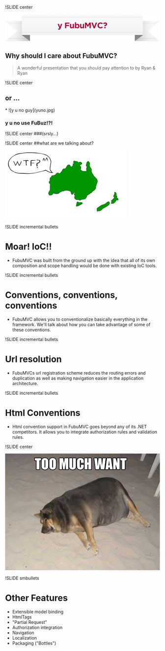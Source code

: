 
!SLIDE center

![y fubu](banner.jpg)

<h2 class="light">Why should I care about FubuMVC?</h2>

> A wonderful presentation that you should pay attention to by Ryan & Ryan

!SLIDE center 
<h2 class="impact">or ...</h2>
* ![y u no guy](yuno.jpg) <h3 class="impact">y u no use FuBuz!?!</h3>

!SLIDE center
###(srsly...)

!SLIDE center
##what are we talking about?

![wtf mate](wtfmate.jpg)




!SLIDE incremental bullets

<h1 class="impact">Moar! IoC!!</h1>

* FubuMVC was built from the ground up with the idea that all of its own composition and scope handling would be done with existing IoC tools.


!SLIDE incremental bullets 

<h1 class="impact">Conventions, conventions, conventions</h1>

* FubuMVC allows you to conventionalize basically everything in the framework. We'll talk about how you can take advantage of some of these conventions.

!SLIDE incremental bullets

# Url resolution #

* FubuMVCs url registration scheme reduces the routing errors and duplication as well as making navigation easier in the application architecture.


!SLIDE incremental bullets

# Html Conventions

* Html convention support in FubuMVC goes beyond any of its .NET competitors. It allows you to integrate authorization rules and validation rules.

!SLIDE center

![TOO MUCH WANT](391_too_much_want.jpg)

!SLIDE smbullets

# Other Features

* Extensible model binding
* HtmlTags
* "Partial Request"
* Authorization integration
* Navigation 
* Localization
* Packaging ("Bottles")
